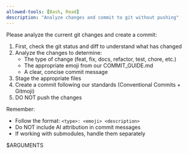 ```yaml
---
allowed-tools: [Bash, Read]
description: "Analyze changes and commit to git without pushing"
---
```


Please analyze the current git changes and create a commit:

1. First, check the git status and diff to understand what has changed
2. Analyze the changes to determine:
   - The type of change (feat, fix, docs, refactor, test, chore, etc.)
   - The appropriate emoji from our COMMIT_GUIDE.md
   - A clear, concise commit message
3. Stage the appropriate files
4. Create a commit following our standards (Conventional Commits + Gitmoji)
5. DO NOT push the changes

Remember:
- Follow the format: `<type>: <emoji> <description>`
- Do NOT include AI attribution in commit messages
- If working with submodules, handle them separately

$ARGUMENTS